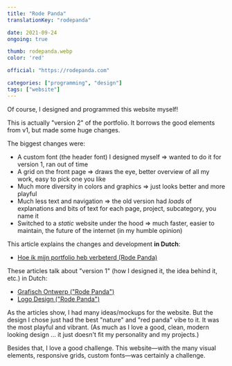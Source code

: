 ```yaml
---
title: "Rode Panda"
translationKey: "rodepanda"

date: 2021-09-24
ongoing: true

thumb: rodepanda.webp
color: 'red'

official: "https://rodepanda.com"

categories: ["programming", "design"]
tags: ["website"]
---
```


Of course, I designed and programmed this website myself!

This is actually "version 2" of the portfolio. It borrows the good elements from v1, but made some huge changes.

The biggest changes were: 
* A custom font (the header font) I designed myself => wanted to do it for version 1, ran out of time
* A grid on the front page => draws the eye, better overview of all my work, easy to pick one you like
* Much more diversity in colors and graphics => just looks better and more playful
* Much less text and navigation => the old version had _loads_ of explanations and bits of text for each page, project, subcategory, you name it
* Switched to a _static_ website under the hood => much faster, easier to maintain, the future of the internet (in my humble opinion)

This article explains the changes and development **in Dutch**:
* [Hoe ik mijn portfolio heb verbeterd (Rode Panda)](https://nietdathetuitmaakt.nl/gewoon-een-gedachte/hoe-ik-mijn-portfolio-heb-verbeterd)

These articles talk about "version 1" (how I designed it, the idea behind it, etc.) in Dutch:
* [Grafisch Ontwerp ("Rode Panda")](https://nietdathetuitmaakt.nl/typische-tekeningen/grafisch-ontwerp-rode-panda/)
* [Logo Design ("Rode Panda")](https://nietdathetuitmaakt.nl/typische-tekeningen/logo-ontwerp-rode-panda/)

As the articles show, I had many ideas/mockups for the website. But the design I chose just had the best "nature" and "red panda" vibe to it. It was the most playful and vibrant. (As much as I love a good, clean, modern looking design ... it just doesn't fit my personality and my projects.)

Besides that, I love a good challenge. This website&mdash;with the many visual elements, responsive grids, custom fonts&mdash;was certainly a challenge.